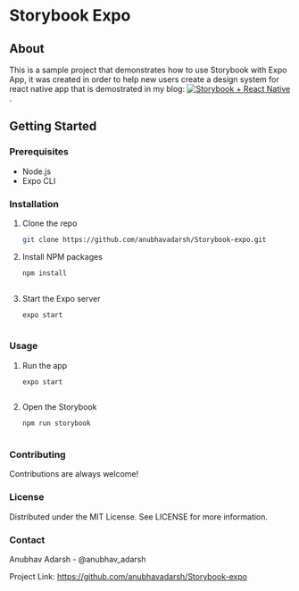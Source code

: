 # Storybook Expo

## About

This is a sample project that demonstrates how to use Storybook with Expo App, it was created in order to help new users create a design system for react native app
that is demostrated in my blog:  [![Storybook + React Native](https://medium.com/towardsdev/storybook-react-native-60ec2236c583)](https://medium.com/towardsdev/storybook-react-native-60ec2236c583).

## Getting Started

### Prerequisites

- Node.js
- Expo CLI

### Installation

1. Clone the repo
   ```sh
   git clone https://github.com/anubhavadarsh/Storybook-expo.git
   
2. Install NPM packages
   ```sh
   npm install
  
3. Start the Expo server
   ```sh
   expo start
  
### Usage
1. Run the app
   ```sh
   expo start
  
2. Open the Storybook
   ```sh
   npm run storybook
  
### Contributing
Contributions are always welcome!

### License
Distributed under the MIT License. See LICENSE for more information.

### Contact
Anubhav Adarsh - @anubhav_adarsh

Project Link: https://github.com/anubhavadarsh/Storybook-expo
